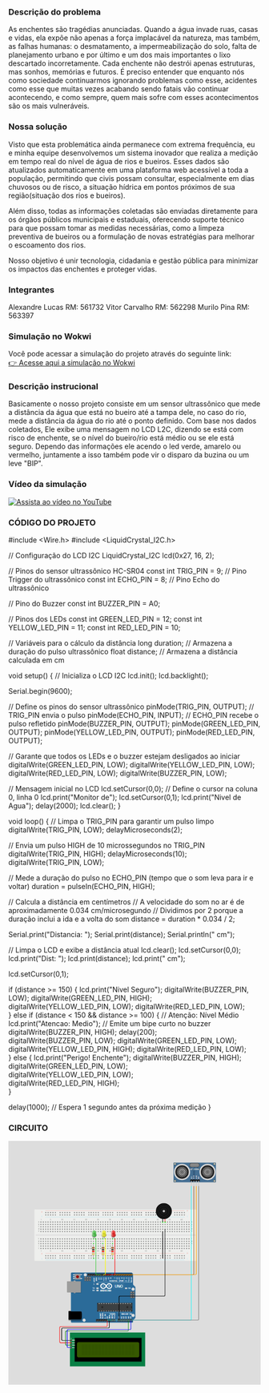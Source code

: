 ### Descrição do problema

As enchentes são tragédias anunciadas. Quando a água invade ruas, casas e vidas, ela expõe não apenas a força implacável da natureza, mas também, as falhas humanas: o desmatamento, a impermeabilização do solo, falta de planejamento urbano e por último e um dos mais importantes o lixo descartado incorretamente. Cada enchente não destrói apenas estruturas, mas sonhos, memórias e futuros. É preciso entender que enquanto nós como sociedade continuarmos ignorando problemas como esse, acidentes como esse que muitas vezes acabando sendo fatais vão continuar acontecendo, e como sempre, quem mais sofre com esses acontecimentos são os mais vulneráveis.

### Nossa solução

Visto que esta problemática ainda permanece com extrema frequência, eu e minha equipe desenvolvemos um sistema inovador que realiza a medição em tempo real do nível de água de rios e bueiros. Esses dados são atualizados automaticamente em uma plataforma web acessível a toda a população, permitindo que civis possam consultar, especialmente em dias chuvosos ou de risco, a situação hídrica em pontos próximos de sua região(situação dos rios e bueiros).

Além disso, todas as informações coletadas são enviadas diretamente para os órgãos públicos municipais e estaduais, oferecendo suporte técnico para que possam tomar as medidas necessárias, como a limpeza preventiva de bueiros ou a formulação de novas estratégias para melhorar o escoamento dos rios.

Nosso objetivo é unir tecnologia, cidadania e gestão pública para minimizar os impactos das enchentes e proteger vidas.

### Integrantes
Alexandre Lucas  RM: 561732
Vitor Carvalho   RM: 562298
Murilo Pina      RM: 563397

### Simulação no Wokwi

Você pode acessar a simulação do projeto através do seguinte link:  
[👉 Acesse aqui a simulação no Wokwi](https://wokwi.com/projects/432203265631815681)

### Descrição instrucional

Basicamente o nosso projeto consiste em um sensor ultrassônico que mede a distância da água que está no bueiro até a tampa dele, no caso do rio, mede a distância da água do rio até o ponto  definido. Com base nos dados coletados, Ele exibe uma mensagem no LCD L2C, dizendo se está com risco de enchente, se o nível do bueiro/rio está médio ou se ele está seguro. Dependo das informações ele acendo o led verde, amarelo ou vermelho, juntamente a isso também pode vir o disparo da buzina ou um leve "BIP".

### Vídeo da simulação

[![Assista ao vídeo no YouTube](https://img.youtube.com/vi/LH-CQEw5kNE/0.jpg)](https://www.youtube.com/watch?v=LH-CQEw5kNE)




### CÓDIGO DO PROJETO

#include <Wire.h>
#include <LiquidCrystal_I2C.h>

// Configuração do LCD I2C
LiquidCrystal_I2C lcd(0x27, 16, 2);

// Pinos do sensor ultrassônico HC-SR04
const int TRIG_PIN = 9; // Pino Trigger do ultrassônico
const int ECHO_PIN = 8; // Pino Echo do ultrassônico

// Pino do Buzzer
const int BUZZER_PIN = A0; 

// Pinos dos LEDs
const int GREEN_LED_PIN = 12;
const int YELLOW_LED_PIN = 11;
const int RED_LED_PIN = 10; 

// Variáveis para o cálculo da distância
long duration; // Armazena a duração do pulso ultrassônico
float distance; // Armazena a distância calculada em cm

void setup() {
  // Inicializa o LCD I2C
  lcd.init(); 
  lcd.backlight(); 

  Serial.begin(9600);

  // Define os pinos do sensor ultrassônico
  pinMode(TRIG_PIN, OUTPUT); // TRIG_PIN envia o pulso
  pinMode(ECHO_PIN, INPUT);  // ECHO_PIN recebe o pulso refletido
  pinMode(BUZZER_PIN, OUTPUT);
  pinMode(GREEN_LED_PIN, OUTPUT);
  pinMode(YELLOW_LED_PIN, OUTPUT);
  pinMode(RED_LED_PIN, OUTPUT);

  // Garante que todos os LEDs e o buzzer estejam desligados ao iniciar
  digitalWrite(GREEN_LED_PIN, LOW);
  digitalWrite(YELLOW_LED_PIN, LOW);
  digitalWrite(RED_LED_PIN, LOW);
  digitalWrite(BUZZER_PIN, LOW); 

  // Mensagem inicial no LCD
  lcd.setCursor(0,0); // Define o cursor na coluna 0, linha 0
  lcd.print("Monitor de");
  lcd.setCursor(0,1);
  lcd.print("Nivel de Agua");
  delay(2000); 
  lcd.clear();
}

void loop() {
  // Limpa o TRIG_PIN para garantir um pulso limpo
  digitalWrite(TRIG_PIN, LOW);
  delayMicroseconds(2);

  // Envia um pulso HIGH de 10 microssegundos no TRIG_PIN
  digitalWrite(TRIG_PIN, HIGH);
  delayMicroseconds(10);
  digitalWrite(TRIG_PIN, LOW);

  // Mede a duração do pulso no ECHO_PIN (tempo que o som leva para ir e voltar)
  duration = pulseIn(ECHO_PIN, HIGH);

  // Calcula a distância em centímetros
  // A velocidade do som no ar é de aproximadamente 0.034 cm/microsegundo
  // Dividimos por 2 porque a duração inclui a ida e a volta do som
  distance = duration * 0.034 / 2;

  Serial.print("Distancia: ");
  Serial.print(distance);
  Serial.println(" cm");

  // Limpa o LCD e exibe a distância atual
  lcd.clear();
  lcd.setCursor(0,0);
  lcd.print("Dist: ");
  lcd.print(distance);
  lcd.print(" cm");

  lcd.setCursor(0,1); 

  if (distance >= 150) {
    lcd.print("Nivel Seguro");
    digitalWrite(BUZZER_PIN, LOW); 
    digitalWrite(GREEN_LED_PIN, HIGH);  
    digitalWrite(YELLOW_LED_PIN, LOW); 
    digitalWrite(RED_LED_PIN, LOW);     
  } else if (distance < 150 && distance >= 100) {
    // Atenção: Nível Médio
    lcd.print("Atencao: Medio");
    // Emite um bipe curto no buzzer
    digitalWrite(BUZZER_PIN, HIGH);
    delay(200);                         
    digitalWrite(BUZZER_PIN, LOW);
    digitalWrite(GREEN_LED_PIN, LOW);   
    digitalWrite(YELLOW_LED_PIN, HIGH); 
    digitalWrite(RED_LED_PIN, LOW);     
  } else { 
    lcd.print("Perigo! Enchente");
    digitalWrite(BUZZER_PIN, HIGH);     
    digitalWrite(GREEN_LED_PIN, LOW);   
    digitalWrite(YELLOW_LED_PIN, LOW);  
    digitalWrite(RED_LED_PIN, HIGH);    
  }

  delay(1000); // Espera 1 segundo antes da próxima medição
}

### CIRCUITO

![alt text](./circuito.png)




